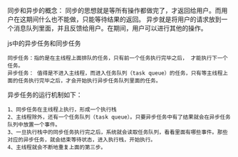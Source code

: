 同步和异步的概念：
    同步的思想就是等所有操作都做完了，才返回给用户。而用户在这期间什么也不能做，只能等待结果的返回。
    异步就是将用户的请求放到一个消息队列里面，并且反馈给用户。在期间，用户可以进行其他的操作。


js中的异步任务和同步任务

    同步任务：指的是在主线程上面排队的任务，只有前一个任务执行完毕之后， 才能执行下一个任务。
    异步任务： 值得是不进入主线程，而进入任务队列（task queue）的任务，只有等主线程上面的任务执行完毕之后，才会开始执行异步任务队列里面的任务。

异步任务的运行机制如下：

    1、同步任务在主线程上执行，形成一个执行栈
    2、主线程除外，还有一个任务队列（task queue）。只要异步任务中有了结果就会在异步任务队列中放置一个事件。
    3、一旦执行栈中的同步任务执行完之后，系统就会读取任务队列，看看里面有哪些事件。那些对应的异步任务，就会结束等待状态，进入执行栈，开始执行。
    4、主线程就会不断地重复上面的第三步。
